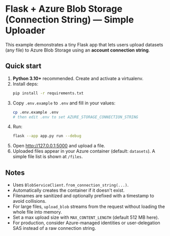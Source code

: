 
# Flask + Azure Blob Storage (Connection String) — Simple Uploader

This example demonstrates a tiny Flask app that lets users upload datasets (any file) to Azure Blob Storage using an **account connection string**.

## Quick start

1. **Python 3.10+** recommended. Create and activate a virtualenv.
2. Install deps:
   ```bash
   pip install -r requirements.txt
   ```
3. Copy `.env.example` to `.env` and fill in your values:
   ```bash
   cp .env.example .env
   # then edit .env to set AZURE_STORAGE_CONNECTION_STRING
   ```
4. Run:
   ```bash
   flask --app app.py run --debug
   ```
5. Open http://127.0.0.1:5000 and upload a file.
6. Uploaded files appear in your Azure container (default: `datasets`). A simple file list is shown at `/files`.

## Notes

- Uses `BlobServiceClient.from_connection_string(...)`.
- Automatically creates the container if it doesn't exist.
- Filenames are sanitized and optionally prefixed with a timestamp to avoid collisions.
- For large files, `upload_blob` streams from the request without loading the whole file into memory.
- Set a max upload size with `MAX_CONTENT_LENGTH` (default 512 MB here).
- For production, consider Azure-managed identities or user-delegation SAS instead of a raw connection string.
